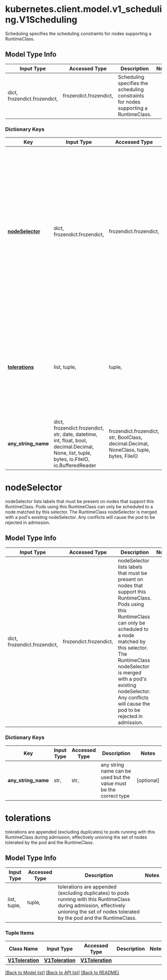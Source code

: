 # kubernetes.client.model.v1_scheduling.V1Scheduling

Scheduling specifies the scheduling constraints for nodes supporting a RuntimeClass.

## Model Type Info
Input Type | Accessed Type | Description | Notes
------------ | ------------- | ------------- | -------------
dict, frozendict.frozendict,  | frozendict.frozendict,  | Scheduling specifies the scheduling constraints for nodes supporting a RuntimeClass. | 

### Dictionary Keys
Key | Input Type | Accessed Type | Description | Notes
------------ | ------------- | ------------- | ------------- | -------------
**[nodeSelector](#nodeSelector)** | dict, frozendict.frozendict,  | frozendict.frozendict,  | nodeSelector lists labels that must be present on nodes that support this RuntimeClass. Pods using this RuntimeClass can only be scheduled to a node matched by this selector. The RuntimeClass nodeSelector is merged with a pod&#x27;s existing nodeSelector. Any conflicts will cause the pod to be rejected in admission. | [optional] 
**[tolerations](#tolerations)** | list, tuple,  | tuple,  | tolerations are appended (excluding duplicates) to pods running with this RuntimeClass during admission, effectively unioning the set of nodes tolerated by the pod and the RuntimeClass. | [optional] 
**any_string_name** | dict, frozendict.frozendict, str, date, datetime, int, float, bool, decimal.Decimal, None, list, tuple, bytes, io.FileIO, io.BufferedReader | frozendict.frozendict, str, BoolClass, decimal.Decimal, NoneClass, tuple, bytes, FileIO | any string name can be used but the value must be the correct type | [optional]

# nodeSelector

nodeSelector lists labels that must be present on nodes that support this RuntimeClass. Pods using this RuntimeClass can only be scheduled to a node matched by this selector. The RuntimeClass nodeSelector is merged with a pod's existing nodeSelector. Any conflicts will cause the pod to be rejected in admission.

## Model Type Info
Input Type | Accessed Type | Description | Notes
------------ | ------------- | ------------- | -------------
dict, frozendict.frozendict,  | frozendict.frozendict,  | nodeSelector lists labels that must be present on nodes that support this RuntimeClass. Pods using this RuntimeClass can only be scheduled to a node matched by this selector. The RuntimeClass nodeSelector is merged with a pod&#x27;s existing nodeSelector. Any conflicts will cause the pod to be rejected in admission. | 

### Dictionary Keys
Key | Input Type | Accessed Type | Description | Notes
------------ | ------------- | ------------- | ------------- | -------------
**any_string_name** | str,  | str,  | any string name can be used but the value must be the correct type | [optional] 

# tolerations

tolerations are appended (excluding duplicates) to pods running with this RuntimeClass during admission, effectively unioning the set of nodes tolerated by the pod and the RuntimeClass.

## Model Type Info
Input Type | Accessed Type | Description | Notes
------------ | ------------- | ------------- | -------------
list, tuple,  | tuple,  | tolerations are appended (excluding duplicates) to pods running with this RuntimeClass during admission, effectively unioning the set of nodes tolerated by the pod and the RuntimeClass. | 

### Tuple Items
Class Name | Input Type | Accessed Type | Description | Notes
------------- | ------------- | ------------- | ------------- | -------------
[**V1Toleration**](V1Toleration.md) | [**V1Toleration**](V1Toleration.md) | [**V1Toleration**](V1Toleration.md) |  | 

[[Back to Model list]](../../README.md#documentation-for-models) [[Back to API list]](../../README.md#documentation-for-api-endpoints) [[Back to README]](../../README.md)

